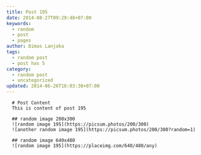 ```yaml
---
title: Post 195
date: 2014-08-27T09:29:48+07:00
keywords:
  - random
  - post
  - pages
author: Dimas Lanjaka
tags:
  - random post
  - post has 5
category:
  - random post
  - uncategorized
updated: 2014-06-26T16:03:38+07:00
---
```


      # Post Content
      This is content of post 195

      ## random image 200x300
      ![random image 195](https://picsum.photos/200/300)
      ![another random image 195](https://picsum.photos/200/300?random=1)

      ## random image 640x480
      ![random image 195](https://placeimg.com/640/480/any)
      